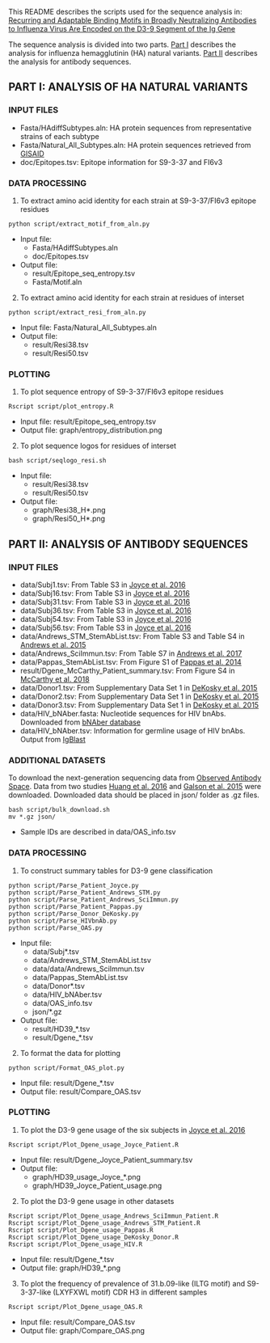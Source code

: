 This README describes the scripts used for the sequence analysis in:   
[Recurring and Adaptable Binding Motifs in Broadly Neutralizing Antibodies to Influenza Virus Are Encoded on the D3-9 Segment of the Ig Gene](https://www.cell.com/cell-host-microbe/fulltext/S1931-3128(18)30494-3)

The sequence analysis is divided into two parts. [Part I](https://github.com/wchnicholas/S9-3-37#part-i-analysis-of-ha-natural-variants) describes the analysis for influenza hemagglutinin (HA) natural variants. [Part II](https://github.com/wchnicholas/S9-3-37#part-ii-analysis-of-antibody-sequences) describes the analysis for antibody sequences. 
## PART I: ANALYSIS OF HA NATURAL VARIANTS
### INPUT FILES
* Fasta/HAdiffSubtypes.aln: HA protein sequences from representative strains of each subtype
* Fasta/Natural\_All\_Subtypes.aln: HA protein sequences retrieved from [GISAID](https://www.gisaid.org/)
* doc/Epitopes.tsv: Epitope information for S9-3-37 and FI6v3

### DATA PROCESSING
1. To extract amino acid identity for each strain at S9-3-37/FI6v3 epitope residues
```
python script/extract_motif_from_aln.py
```
  * Input file:
    * Fasta/HAdiffSubtypes.aln
    * doc/Epitopes.tsv
  * Output file: 
    * result/Epitope\_seq\_entropy.tsv
    * Fasta/Motif.aln

2. To extract amino acid identity for each strain at residues of interset
```
python script/extract_resi_from_aln.py
```
  * Input file: Fasta/Natural\_All\_Subtypes.aln
  * Output file:
    * result/Resi38.tsv
    * result/Resi50.tsv

### PLOTTING
1. To plot sequence entropy of S9-3-37/FI6v3 epitope residues
```
Rscript script/plot_entropy.R
```
  * Input file: result/Epitope\_seq\_entropy.tsv
  * Output file: graph/entropy\_distribution.png

2. To plot sequence logos for residues of interset
```
bash script/seqlogo_resi.sh
```
  * Input file: 
    * result/Resi38.tsv
    * result/Resi50.tsv
  * Output file:
    * graph/Resi38\_H\*.png
    * graph/Resi50\_H\*.png

## PART II: ANALYSIS OF ANTIBODY SEQUENCES
### INPUT FILES
* data/Subj1.tsv: From Table S3 in [Joyce et al. 2016](https://www.ncbi.nlm.nih.gov/pubmed/27453470)
* data/Subj16.tsv: From Table S3 in [Joyce et al. 2016](https://www.ncbi.nlm.nih.gov/pubmed/27453470)
* data/Subj31.tsv: From Table S3 in [Joyce et al. 2016](https://www.ncbi.nlm.nih.gov/pubmed/27453470)
* data/Subj36.tsv: From Table S3 in [Joyce et al. 2016](https://www.ncbi.nlm.nih.gov/pubmed/27453470)
* data/Subj54.tsv: From Table S3 in [Joyce et al. 2016](https://www.ncbi.nlm.nih.gov/pubmed/27453470)
* data/Subj56.tsv: From Table S3 in [Joyce et al. 2016](https://www.ncbi.nlm.nih.gov/pubmed/27453470)
* data/Andrews\_STM\_StemAbList.tsv: From Table S3 and Table S4 in [Andrews et al. 2015](https://www.ncbi.nlm.nih.gov/pubmed/26631631) 
* data/Andrews\_SciImmun.tsv: From Table S7 in [Andrews et al. 2017](https://www.ncbi.nlm.nih.gov/pubmed/28783708)
* data/Pappas\_StemAbList.tsv: From Figure S1 of [Pappas et al. 2014](https://www.ncbi.nlm.nih.gov/pubmed/25296253)
* result/Dgene\_McCarthy\_Patient\_summary.tsv: From Figure S4 in [McCarthy et al. 2018](https://www.ncbi.nlm.nih.gov/pubmed/29343437)
* data/Donor1.tsv: From Supplementary Data Set 1 in [DeKosky et al. 2015](https://www.ncbi.nlm.nih.gov/pubmed/25501908)
* data/Donor2.tsv: From Supplementary Data Set 1 in [DeKosky et al. 2015](https://www.ncbi.nlm.nih.gov/pubmed/25501908)
* data/Donor3.tsv: From Supplementary Data Set 1 in [DeKosky et al. 2015](https://www.ncbi.nlm.nih.gov/pubmed/25501908)
* data/HIV\_bNAber.fasta: Nucleotide sequences for HIV bnAbs. Downloaded from [bNAber database](https://www.ncbi.nlm.nih.gov/pubmed/24214957)
* data/HIV\_bNAber.tsv: Information for germline usage of HIV bnAbs. Output from [IgBlast](https://www.ncbi.nlm.nih.gov/igblast/index.cgi)

### ADDITIONAL DATASETS
To download the next-generation sequencing data from [Observed Antibody Space](http://antibodymap.org./oas). Data from two studies [Huang et al. 2016](https://www.ncbi.nlm.nih.gov/pubmed/27851912) and [Galson et al. 2015](https://www.ncbi.nlm.nih.gov/pubmed/25976772) were downloaded. Downloaded data should be placed in json/ folder as .gz files. 
```
bash script/bulk_download.sh
mv *.gz json/
```
  * Sample IDs are described in data/OAS\_info.tsv

### DATA PROCESSING
1. To construct summary tables for D3-9 gene classification
```
python script/Parse_Patient_Joyce.py
python script/Parse_Patient_Andrews_STM.py
python script/Parse_Patient_Andrews_SciImmun.py
python script/Parse_Patient_Pappas.py
python script/Parse_Donor_DeKosky.py
python script/Parse_HIVbnAb.py
python script/Parse_OAS.py
```
  * Input file:
    * data/Subj\*.tsv
    * data/Andrews\_STM\_StemAbList.tsv
    * data/data/Andrews\_SciImmun.tsv
    * data/Pappas\_StemAbList.tsv
    * data/Donor\*.tsv
    * data/HIV\_bNAber.tsv
    * data/OAS\_info.tsv
    * json/\*.gz
  * Output file:
    * result/HD39\_\*.tsv
    * result/Dgene\_\*.tsv

2. To format the data for plotting
```
python script/Format_OAS_plot.py
```
  * Input file: result/Dgene\_\*.tsv
  * Output file: result/Compare\_OAS.tsv

### PLOTTING
1. To plot the D3-9 gene usage of the six subjects in [Joyce et al. 2016](https://www.ncbi.nlm.nih.gov/pubmed/27453470)
```
Rscript script/Plot_Dgene_usage_Joyce_Patient.R
```
  * Input file: result/Dgene\_Joyce\_Patient\_summary.tsv
  * Output file:
    * graph/HD39\_usage\_Joyce\_\*.png
    * graph/HD39\_Joyce\_Patient\_usage.png

2. To plot the D3-9 gene usage in other datasets
```
Rscript script/Plot_Dgene_usage_Andrews_SciImmun_Patient.R
Rscript script/Plot_Dgene_usage_Andrews_STM_Patient.R
Rscript script/Plot_Dgene_usage_Pappas.R
Rscript script/Plot_Dgene_usage_DeKosky_Donor.R
Rscript script/Plot_Dgene_usage_HIV.R
```
  * Input file: result/Dgene\_\*.tsv
  * Output file: graph/HD39\_\*.png

3. To plot the frequency of prevalence of 31.b.09-like (ILTG motif) and S9-3-37-like (LXYFXWL motif) CDR H3 in different samples
```
Rscript script/Plot_Dgene_usage_OAS.R
```
  * Input file: result/Compare\_OAS.tsv
  * Output file: graph/Compare\_OAS.png

